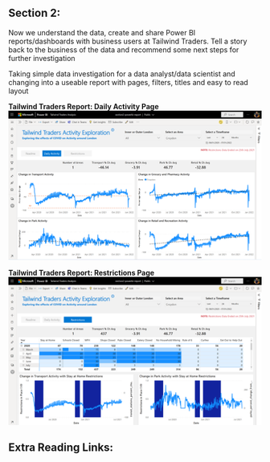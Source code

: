 ## Section 2: 

Now we understand the data, create and share Power BI reports/dashboards with business users at Tailwind Traders. Tell a story back to the business of the data and recommend some next steps for further investigation

Taking simple data investigation for a data analyst/data scientist and changing into a useable report with pages, filters, titles and easy to read layout

**Tailwind Traders Report: Daily Activity Page**
![Tailwind Traders Report: Daily Activity Page](section-2-dailyactivity.png)

**Tailwind Traders Report: Restrictions Page**
![Tailwind Traders Report: Restrictions Page](section-2-restrictions.png)

## Extra Reading Links:
